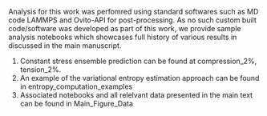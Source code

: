 Analysis for this work was perfomred using standard softwares such as MD code LAMMPS and Ovito-API for post-processing. As no such custom built code/software was developed as part of this work, we provide sample analysis notebooks which showcases full history of various results in discussed in the main manuscript. 

1. Constant stress ensemble prediction can be found at compression_2%, tension_2%. 
2. An example of the variational entropy estimation approach can be found in entropy_computation_examples
3. Associated notebooks and all relelvant data presented in the main text can be found in Main_Figure_Data
